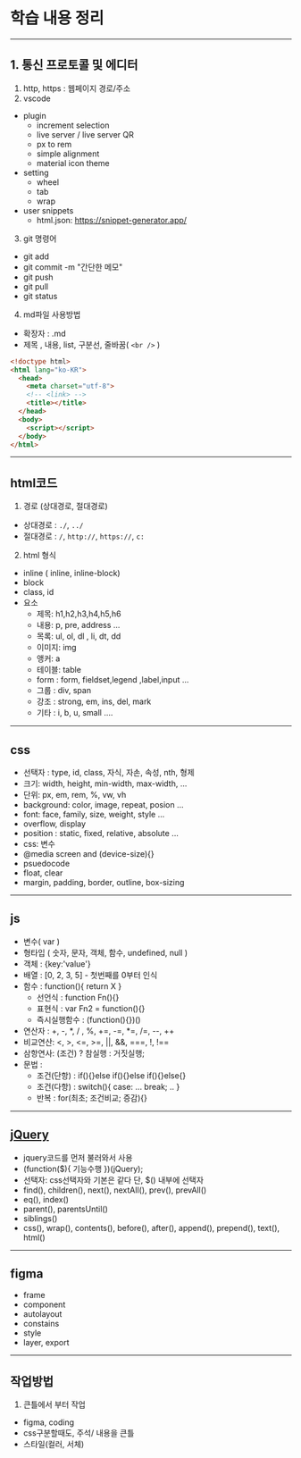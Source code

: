 # 학습 내용 정리

---
## 1. 통신 프로토콜 및 에디터

1. http, https : 웹페이지 경로/주소
2. vscode
  - plugin
    - increment selection
    - live server / live server QR
    - px to rem
    - simple alignment
    - material icon theme
  - setting
    - wheel 
    - tab
    - wrap
  - user snippets
    - html.json: https://snippet-generator.app/
3. git 명령어
  - git add 
  - git commit -m "간단한 메모"
  - git push 
  - git pull 
  - git status
4. md파일 사용방법
  - 확장자 : .md
  - 제목 , 내용, list, 구분선, 줄바꿈( `<br />` )
  ``` html
  <!doctype html>
  <html lang="ko-KR">
    <head>
      <meta charset="utf-8">
      <!-- <link> -->
      <title></title>
    </head>
    <body>
      <script></script>
    </body>
  </html>
  ```
---
## html코드

1. 경로 (상대경로, 절대경로)
  - 상대경로 : `./`, `../`
  - 절대경로 : `/`, `http://`, `https://`, `c:`
2. html 형식
  - inline ( inline, inline-block)
  - block
- class, id
- 요소
  - 제목: h1,h2,h3,h4,h5,h6
  - 내용: p, pre, address ...
  - 목록: ul, ol, dl , li, dt, dd
  - 이미지: img
  - 앵커: a
  - 테이블: table
  - form : form, fieldset,legend ,label,input ...
  - 그룹 : div, span
  - 강조 : strong, em, ins, del, mark
  - 기타 : i, b, u, small ....

--- 

## css
  - 선택자 : type, id, class, 자식, 자손, 속성, nth, 형제
  - 크기: width, height, min-width, max-width, ...
  - 단위: px, em, rem, %, vw, vh
  - background: color, image, repeat, posion ...
  - font: face, family, size, weight, style ...
  - overflow, display
  - position : static, fixed, relative, absolute ...
  - css: 변수
  - @media screen and (device-size){}
  - psuedocode
  - float, clear
  - margin, padding, border, outline, box-sizing

---

## js
  - 변수( var )
  - 형타입 ( 숫자, 문자, 객체, 함수, undefined, null )
  - 객체 :  {key:'value'}
  - 배열 :  [0, 2, 3, 5] - 첫번째를 0부터 인식
  - 함수 :  function(){ return X } 
    - 선언식 :  function Fn(){}
    - 표현식 : var Fn2 = function(){}
    - 즉시실행함수 : (function(){})()
  - 연산자 : +, -, *, / , %, +=, -=, *=, /=, --, ++
  - 비교연산: <, >, <=, >=, ||, &&, ===, !, !==
  - 삼항연사: (조건) ? 참실행 : 거짓실행; 
  - 문법 :  
    - 조건(단항) : if(){}else if(){}else if(){}else{}
    - 조건(다항) : switch(){ case: ... break; .. }
    - 반복 : for(최초; 조건비교; 증감){}

---

## [jQuery](https://oscarotero.com/jquery/)
  - jquery코드를 먼저 불러와서 사용
  - (function($){ 기능수행 })(jQuery);
  - 선택자: css선택자와 기본은 같다 단,  $() 내부에 선택자
  - find(), children(), next(), nextAll(), prev(), prevAll()
  - eq(), index()
  - parent(), parentsUntil()
  - siblings()
  - css(), wrap(), contents(), before(), after(), append(), prepend(), text(), html()

---

## figma
  - frame
  - component
  - autolayout
  - constains
  - style
  - layer, export

---
## 작업방법

1. 큰틀에서 부터 작업
  - figma, coding
  - css구분할때도, 주석/ 내용을 큰틀
  - 스타일(컬러, 서체)